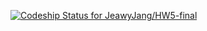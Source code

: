 [ ![Codeship Status for JeawyJang/HW5-final](https://codeship.io/projects/0b79aac0-38cf-0132-5b0d-560abec77063/status)](https://codeship.io/projects/42100)